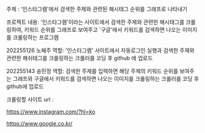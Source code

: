 주제 : '인스타그램'에서 검색한 주제와 관련된 해시태그 순위를 그래프로 나타내기

프로젝트 내용: '인스타그램'이라는 사이트에서 검색한 주제와 관련한 해시태그를 크롤링하여, 키워드 순위를 그래프로 보여주고 '구글'에서 키워드를 검색하면 나오는 이미지를 크롤링하는 프로그램

202255126 노혜주 역할: '인스타그램' 사이트에서 자동로그인 실행과 검색한 주제와 관련한 해쉬태그를 크롤링하는 크롤러를 코딩 후 github 에 업로드

202255143 송민정 역할: 검색한 주제를 입력하면 해당 주제의 키워드 순위를 보여주는 그래프와 구글에서 키워드를 검색하면 나오는 이미지를 크롤링하는 크롤러를 코딩 후 github에 업로드



크롤링할 사이트 url : 

https://www.instagram.com/?hl=ko      

https://www.google.co.kr/
